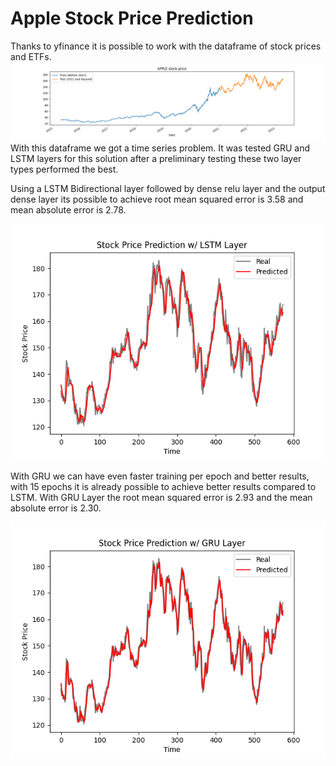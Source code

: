 # Apple Stock Price Prediction

Thanks to yfinance it is possible to work with the dataframe of stock prices and ETFs.
![Apple_stocks](Apple_stock.png)
With this dataframe we got a time series problem. It was tested GRU and LSTM layers for this solution after a preliminary testing these two layer types performed the best.

Using a LSTM Bidirectional layer followed by dense relu layer and the output dense layer its possible to achieve root mean squared error is 3.58 and mean absolute error is 2.78.

![LSTM](LSTM_pred.png)

With GRU we can have even faster training per epoch and better results, with 15 epochs it is already possible to achieve better results compared to LSTM.
With GRU Layer the root mean squared error is 2.93 and the mean absolute error is 2.30.

![GRU](GRU_pred.png)

